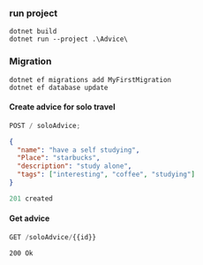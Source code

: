 ### run project

```
dotnet build
dotnet run --project .\Advice\
```

### Migration

```
dotnet ef migrations add MyFirstMigration
dotnet ef database update
```

#### Create advice for solo travel

```js
POST / soloAdvice;
```

```json
{
  "name": "have a self studying",
  "Place": "starbucks",
  "description": "study alone",
  "tags": ["interesting", "coffee", "studying"]
}
```

```js
201 created
```

#### Get advice

```js
GET /soloAdvice/{{id}}
```

```
200 Ok
```
